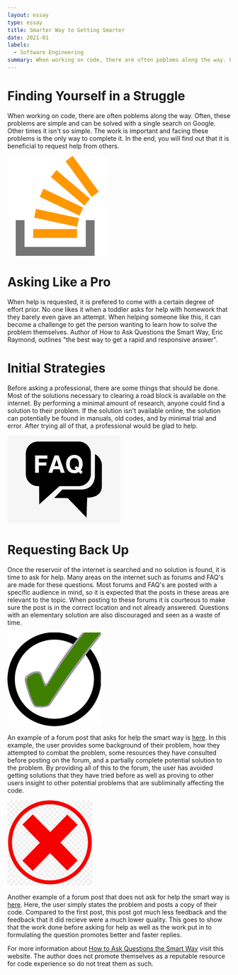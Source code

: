 ```yaml
---
layout: essay
type: essay
title: Smarter Way to Getting Smarter
date: 2021-01
labels:
  - Software Engineering
summary: When working on code, there are often poblems along the way. Often, these problems are simple and can be solved with a single search on Google. Other times it isn't so simple. The work is important and facing these problems is the only way to complete it. In the end, you will find out that it is beneficial to request help from others.
---
```

# Finding Yourself in a Struggle
When working on code, there are often poblems along the way. Often, these problems are simple and can be solved with a single search on Google. Other times it isn't so simple. The work is important and facing these problems is the only way to complete it. In the end, you will find out that it is beneficial to request help from others.

<img class = "ui small left floated rounded image" src = "../images/stack-overflow-logo.png">

# Asking Like a Pro
When help is requested, it is prefered to come with a certain degree of effort prior. No one likes it when a toddler asks for help with homework that they barely even gave an attempt. When helping someone like this, it can become a challenge to get the person wanting to learn how to solve the problem themselves. Author of How to Ask Questions the Smart Way, Eric Raymond, outlines "the best way to get a rapid and responsive answer".

# Initial Strategies
Before asking a professional, there are some things that should be done. Most of the solutions necessary to clearing a road block is available on the internet. By performing a minimal amount of research, anyone could find a solution to their problem. If the solution isn't available online, the solution can potentially be found in manuals, old codes, and by minimal trial and error. After trying all of that, a professional would be glad to help.

<img class = "ui small right floated rounded image" src = "../images/faq.png">

# Requesting Back Up
Once the reservoir of the internet is searched and no solution is found, it is time to ask for help. Many areas on the internet such as forums and FAQ's are made for these questions. Most forums and FAQ's are posted with a specific audience in mind, so it is expected that the posts in these areas are relevant to the topic. When posting to these forums it is courteous to make sure the post is in the correct location and not already answered. Questions with an elementary solution are also discouraged and seen as a waste of time.

<img class = "ui tiny left floated circular image" src = "../images/check-mark.png">

An example of a forum post that asks for help the smart way is [here](https://stackoverflow.com/questions/17655206/configure-build-system-to-be-automatically-chosen-based-on-file-extension). In this example, the user provides some background of their problem, how they attempted to combat the problem, some resources they have consulted before posting on the forum, and a partially complete potential solution to the problem. By providing all of this to the forum, the user has avoided getting solutions that they have tried before as well as proving to other users insight to other potential problems that are subliminally affecting the code.

<img class = "ui tiny left floated circular image" src = "../images/red-x.png">

Another example of a forum post that does not ask for help the smart way is [here](https://stackoverflow.com/questions/16961521/facebook-3-0-android-second-login-attempt-returns-session-state-closed). Here, the user simply states the problem and posts a copy of their code. Compared to the first post, this post got much less feedback and the feedback that it did recieve were a much lower quality. This goes to show that the work done before asking for help as well as the work put in to formulating the question promotes better and faster replies.

For more information about [How to Ask Questions the Smart Way](http://www.catb.org/esr/faqs/smart-questions.html#before) visit this website. The author does not promote themselves as a reputable resource for code experience so do not treat them as such.